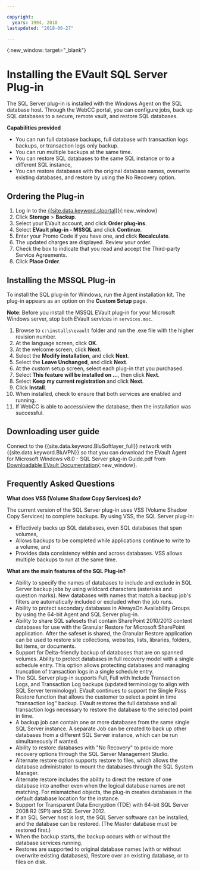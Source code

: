 ```yaml
---

copyright:
  years: 1994, 2018
lastupdated: "2018-06-27"

---
```

{:new_window: target="_blank"}

# Installing the EVault SQL Server Plug-in

The SQL Server plug-in is installed with the Windows Agent on the SQL database host. Through the WebCC portal, you can configure jobs, back up SQL databases to a secure, remote vault, and restore SQL databases.

**Capabilities provided**

- You can run full database backups, full database with transaction logs backups, or transaction logs only backup.
- You can run multiple backups at the same time. 
- You can restore SQL databases to the same SQL instance or to a different SQL instance,
- You can restore databases with the original database names, overwrite existing databases, and restore by using the No Recovery option.

## Ordering the Plug-in

1. Log in to the [{{site.data.keyword.slportal}}](https://control.softlayer.com/){:new_window}
2. Click **Storage** > **Backup**.
3. Select your EVault account, and click **Order plug-ins**.
4. Select **EVault plug-in - MSSQL** and click **Continue**.
5. Enter your Promo Code if you have one, and click **Recalculate**.
6. The updated charges are displayed. Review your order.
7. Check the box to indicate that you read and accept the Third-party Service Agreements. 
8. Click **Place Order**.

## Installing the MSSQL Plug-in

To install the SQL plug-in for Windows, run the Agent installation kit. The plug-in appears as an option on the **Custom Setup** page.

**Note**: Before you install the MSSQL EVault plug-in for your Microsoft Windows server, stop both EVault services in `services.msc`.  

1. Browse to `c:\installs\evault` folder and run the .exe file with the higher revision number.
2. At the language screen, click **OK**.
3. At the welcome screen, click **Next**.
4. Select the **Modify installation**, and click **Next**.
5. Select the **Leave Unchanged**, and click **Next**.
6. At the custom setup screen, select each plug-in that you purchased.
7. Select **This feature will be installed on ...**, then click **Next**.
8. Select **Keep my current registration** and click **Next**.
9. Click **Install**.
10. When installed, check to ensure that both services are enabled and running.
11. If WebCC is able to access/view the database, then the installation was successful. 

## Downloading user guide

Connect to the {{site.data.keyword.BluSoftlayer_full}} network with {{site.data.keyword.BluVPN}} so that you can download the EVault Agent for Microsoft Windows v8.0 - SQL Server plug-in Guide.pdf from [Downloadable EVault Documentation](http://downloads.service.softlayer.com/evault/Documentation/){:new_window}.

## Frequently Asked Questions

**What does VSS (Volume Shadow Copy Services) do?**

The current version of the SQL Server plug-in uses VSS (Volume Shadow Copy Services) to complete backups. By using VSS, the SQL Server plug-in:
- Effectively backs up SQL databases, even SQL databases that span volumes, 
- Allows backups to be completed while applications continue to write to a volume, and 
- Provides data consistency within and across databases. 
VSS allows multiple backups to run at the same time.

**What are the main features of the SQL Plug-in?**

- Ability to specify the names of databases to include and exclude in SQL Server backup jobs by using wildcard characters (asterisks and question marks). New databases with names that match a backup job's filters are automatically included or excluded when the job runs. 
- Ability to protect secondary databases in AlwaysOn Availability Groups by using the 64-bit Agent and SQL Server plug-in.
- Ability to share SQL safesets that contain SharePoint 2010/2013 content databases for use with the Granular Restore for Microsoft SharePoint application. After the safeset is shared, the Granular Restore application can be used to restore site collections, websites, lists, libraries, folders, list items, or documents.
- Support for Delta-friendly backup of databases that are on spanned volumes.
Ability to protect databases in full recovery model with a single schedule entry. This option allows protecting databases and managing truncation of transaction logs in a single schedule entry.
- The SQL Server plug-in supports Full, Full with Include Transaction Logs, and Transaction Log backups (updated terminology to align with SQL Server terminology). EVault continues to support the Single Pass Restore function that allows the customer to select a point in time “transaction log” backup. EVault restores the full database and all transaction logs necessary to restore the database to the selected point in time.
- A backup job can contain one or more databases from the same single SQL Server instance. A separate Job can be created to back up other databases from a different SQL Server instance, which can be run simultaneously if wanted.
- Ability to restore databases with "No Recovery" to provide more recovery options through the SQL Server Management Studio.
- Alternate restore option supports restore to files, which allows the database administrator to mount the databases through the SQL System Manager.
- Alternate restore includes the ability to direct the restore of one database into another even when the logical database names are not matching. For mismatched objects, the plug-in creates databases in the default database location for the instance.
- Support for Transparent Data Encryption (TDE) with 64-bit SQL Server 2008 R2 (SP1) and SQL Server 2012.
- If an SQL Server host is lost, the SQL Server software can be installed, and the database can be restored. (The Master database must be restored first.)
- When the backup starts, the backup occurs with or without the database services running.
- Restores are supported to original database names (with or without overwrite existing databases), Restore over an existing database, or to files on disk.

